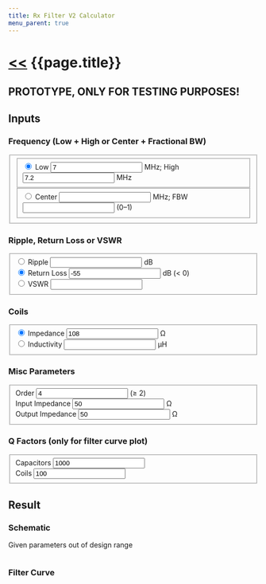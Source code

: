 ```yaml
---
title: Rx Filter V2 Calculator
menu_parent: true
---
```


# [\<<](.) {{page.title}}

## **PROTOTYPE, ONLY FOR TESTING PURPOSES!**

## Inputs

<form action="#">
<h3>Frequency (Low + High or Center + Fractional BW)</h3>
<fieldset id="frequency-selection">
    <fieldset id="frequency-selection-low-high">
        <label><input type="radio" name="frequency-selection" id="frequency-selection-low-high-radio" checked>
        Low <input type="number" id="frequency-selection-low" min="0" step="any" value="7"> MHz;
        High <input type="number" id="frequency-selection-high" min="0" step="any" value="7.2"> MHz</label><br>
    </fieldset>
    <fieldset id="frequency-selection-center-fbw">
        <label><input type="radio" name="frequency-selection" id="frequency-selection-center-fbw-radio">
        Center <input type="number" id="frequency-selection-center" min="0" step="any" readonly> MHz;
        FBW <input type="number" id="frequency-selection-fbw" min="0" max="1" step="any" readonly> (0&ndash;1)</label>
    </fieldset>
</fieldset>
<h3>Ripple, Return Loss or VSWR</h3>
<fieldset id="ripple-return-vswr">
    <label><input type="radio" name="ripple-return-vswr" id="ripple-radio">
    Ripple <input type="number" id="ripple" min="0" step="any" readonly> dB</label><br>
    <label><input type="radio" name="ripple-return-vswr" id="return-radio" checked>
    Return Loss <input type="number" id="return" max="0" step="any" value="-55"> dB (&lt; 0)</label><br>
    <label><input type="radio" name="ripple-return-vswr" id="vswr-radio">
    VSWR <input type="number" id="vswr" min="1" step="any" readonly></label>
</fieldset>
<h3>Coils</h3>
<fieldset id="coils">
    <label><input type="radio" name="coils" id="coils-impedance-radio" checked>
    Impedance <input type="number" id="coils-impedance" min="0" step="any" value="108"> &#x2126;</label><br>
    <label><input type="radio" name="coils" id="coils-inductivity-radio">
    Inductivity <input type="number" id="coils-inductivity" min="0" step="any" readonly> &micro;H</label>
</fieldset>
<h3>Misc Parameters</h3>
<fieldset id="misc-params">
    <label>Order <input type="number" id="order" min="2" step="1" value="4"> (&ge; 2)</label><br>
    <label>Input Impedance <input type="number" id="input-impedance" min="0" step="any" value="50"> &#x2126;</label><br>
    <label>Output Impedance <input type="number" id="output-impedance" min="0" step="any" value="50"> &#x2126;</label>
</fieldset>
<h3>Q Factors (only for filter curve plot)</h3>
<fieldset id="q-factors">
    <label>Capacitors <input type="number" id="capacitor-q-factor" min="0" step="any" value="1000"></label><br>
    <label>Coils <input type="number" id="coils-q-factor" min="0" step="any" value="100"></label>
</fieldset>
</form>

## Result

### Schematic

<div id="calculation-error">Given parameters out of design range</div>

<svg id="schematic-output" width="100%" height="0em"></svg>

### Filter Curve

<div id="curveplot"></div>

<script src="https://unpkg.com/d3@3/d3.min.js"></script>
<script src="https://unpkg.com/function-plot@1/dist/function-plot.js"></script>

<script>
(function(){
const low_high_radio = document.getElementById('frequency-selection-low-high-radio')
const center_fbw_radio = document.getElementById('frequency-selection-center-fbw-radio')

const low_field = document.getElementById('frequency-selection-low')
const high_field = document.getElementById('frequency-selection-high')
const center_field = document.getElementById('frequency-selection-center')
const fbw_field = document.getElementById('frequency-selection-fbw')

const ripple_radio = document.getElementById('ripple-radio')
const return_radio = document.getElementById('return-radio')
const vswr_radio = document.getElementById('vswr-radio')

const ripple_field = document.getElementById('ripple')
const return_field = document.getElementById('return')
const vswr_field = document.getElementById('vswr')

const impedance_radio = document.getElementById('coils-impedance-radio')
const inductivity_radio = document.getElementById('coils-inductivity-radio')

const impedance_field = document.getElementById('coils-impedance')
const inductivity_field = document.getElementById('coils-inductivity')

const order_field = document.getElementById('order')
const input_impedance_field = document.getElementById('input-impedance')
const output_impedance_field = document.getElementById('output-impedance')

const calculation_error = document.getElementById('calculation-error')
const schematic_field = document.getElementById('schematic-output')

const capacity_q_field = document.getElementById('capacitor-q-factor')
const inductivity_q_field = document.getElementById('coils-q-factor')

;[low_high_radio, center_fbw_radio].forEach(function(el) {
    el.addEventListener('input', function(_) {
        if (low_high_radio.checked) {
            low_field.readOnly = false
            high_field.readOnly = false
            center_field.readOnly = true
            fbw_field.readOnly = true
        } else {
            low_field.readOnly = true
            high_field.readOnly = true
            center_field.readOnly = false
            fbw_field.readOnly = false
        }
    })
})

function recalculate_center_fbw() {
    const low = Number(low_field.value)
    const high = Number(high_field.value)
    const center = Math.sqrt(low * high)
    center_field.value = center
    fbw_field.value = (high - low) / center
}
;[low_field, high_field].forEach(function(el) {
    el.addEventListener('input', function(_) {
        recalculate_center_fbw()
        recalculate_coils()
        recalculate_schematic()
    });
})
recalculate_center_fbw()
;[center_field, fbw_field].forEach(function(el) {
    el.addEventListener('input', function(_) {
        // WolframAlpha query used: solve f=(h-k)/x, x=sqrt(k*h) for k
        const center = Number(center_field.value)
        const fbw = Number(fbw_field.value)
        const center_ = Math.sqrt((Math.pow(fbw, 2) + 4) * Math.pow(center, 2))
        low_field.value = 0.5 * (center_ - fbw * center)
        high_field.value = 0.5 * (center_ + fbw * center)
        recalculate_schematic()
    })
})

;[ripple_radio, return_radio, vswr_radio].forEach(function(el) {
    el.addEventListener('input', function(_) {
        if (ripple_radio.checked) {
            ripple_field.readOnly = false
            return_field.readOnly = true
            vswr_field.readOnly = true
        } else if (return_radio.checked) {
            ripple_field.readOnly = true
            return_field.readOnly = false
            vswr_field.readOnly = true
        } else {
            ripple_field.readOnly = true
            return_field.readOnly = true
            vswr_field.readOnly = false
        }
    })
})

function ripple_from_vswr(vswr) {
    return -10 * Math.log10(1 - Math.pow((vswr - 1) / (vswr + 1), 2))
}
function ripple_from_return_loss(return_loss) {
    return -10 * Math.log10(1 - Math.pow(10, 0.1 * return_loss))
}
function return_loss_from_ripple(ripple) {
    return 10 * Math.log10(1 - Math.pow(10, -0.1 * ripple))
}
function vswr_from_ripple(ripple) {
    // WolframAlpha: solve x=-10 * log10(1 - ((y-1)/(y+1))^2) for y > 1
    return (Math.pow(10, 0.1 * ripple)
        * (2 * Math.sqrt(1 - Math.pow(10, -0.1 * ripple))
            - Math.pow(10, -0.1 * ripple)
            + 2))
}

ripple_field.addEventListener('input', function(_) {
    const ripple = Number(ripple_field.value)
    return_field.value = return_loss_from_ripple(ripple)
    vswr_field.value = vswr_from_ripple(ripple)
    recalculate_schematic()
})
function recalculate_from_return_loss() {
    const return_loss = Number(return_field.value)
    const ripple = ripple_from_return_loss(return_loss)
    ripple_field.value = ripple
    vswr_field.value = vswr_from_ripple(ripple)
}
recalculate_from_return_loss()
return_field.addEventListener('input', function(_) {
    recalculate_from_return_loss()
    recalculate_schematic()
})
vswr_field.addEventListener('input', function(_) {
    const vswr = Number(vswr_field.value)
    const ripple = ripple_from_vswr(vswr)
    ripple_field.value = ripple
    return_field.value = return_loss_from_ripple(ripple)
    recalculate_schematic()
})

;[impedance_radio, inductivity_radio].forEach(function(el) {
    el.addEventListener('input', function(_) {
        if (impedance_radio.checked) {
            impedance_field.readOnly = false
            inductivity_field.readOnly = true
        } else {
            impedance_field.readOnly = true
            inductivity_field.readOnly = false
        }
    })
})

function recalculate_inductivity() {
    const impedance = Number(impedance_field.value)
    const center = Number(center_field.value)
    inductivity_field.value = impedance / (2 * Math.PI * center)
}
recalculate_inductivity()
function recalculate_impedance() {
    const inductivity = Number(inductivity_field.value)
    const center = Number(center_field.value)
    impedance_field.value = inductivity * 2 * Math.PI * center
}
impedance_field.addEventListener('input', function(_) {
    recalculate_inductivity()
    recalculate_schematic()
})
inductivity_field.addEventListener('input', function(_) {
    recalculate_impedance()
    recalculate_schematic()
})
function recalculate_coils() {
    if (impedance_radio.checked) {
        recalculate_inductivity()
    } else {
        recalculate_impedance()
    }
}
center_field.addEventListener('input', function(_) {
    recalculate_coils()
})
;[order_field, input_impedance_field, output_impedance_field, capacity_q_field, inductivity_q_field].forEach(function(el) {
    el.addEventListener('input', function(_) {
        recalculate_schematic()
    })
})

function coth(x) {
    return Math.cosh(x) / Math.sinh(x)
}

function make_shape(name, attrs, inner) {
    const shape = document.createElementNS('http://www.w3.org/2000/svg', name)
    for (const attr in attrs) {
        shape.setAttributeNS(null, attr, attrs[attr])
    }
    if (inner !== undefined) {
        shape.innerHTML = inner
    }
    return shape
}
function make_yem(start_y) {
    return function(y) { return start_y + y + 'em' }
}
function si_prefix(value) {
    if (value < 1e-18) {
        return 0
    }
    const exponent = Math.floor(Math.log10(value)/3)
    value *= Math.pow(10, -3 * exponent)
    value = value.toFixed(3 - Math.floor(Math.log10(value)))
    if (exponent < 0) {
        return value + ['', 'm', '&micro;', 'n', 'p', 'f', 'a'][-exponent]
    } else {
        return value + ['', 'k', 'M', 'G', 'T', 'P', 'E'][exponent]
    }
}
function draw_horizontal_capacitor(capacity, start_y) {
    const yem = make_yem(start_y)
    schematic_field.appendChild(make_shape('line', {x1: '1em', y1: yem(0), x2: '1em', y2: yem(4), stroke: 'black'}))
    schematic_field.appendChild(make_shape('circle', {cx: '1em', cy: yem(2), r: '0.25em', fill: 'black'}))
    schematic_field.appendChild(make_shape('line', {x1: '1em', y1: yem(2), x2: '4em', y2: yem(2), stroke: 'black'}))
    schematic_field.appendChild(make_shape('line', {x1: '4em', y1: yem(1), x2: '4em', y2: yem(3), stroke: 'black'}))
    schematic_field.appendChild(make_shape('line', {x1: '4.5em', y1: yem(1), x2: '4.5em', y2: yem(3), stroke: 'black'}))
    schematic_field.appendChild(make_shape('text', {x: '5em', y: yem(1.5)}, si_prefix(capacity) + 'F'))
    schematic_field.appendChild(make_shape('line', {x1: '4.5em', y1: yem(2), x2: '7.5em', y2: yem(2), stroke: 'black'}))
    schematic_field.appendChild(make_shape('line', {x1: '7.5em', y1: yem(2), x2: '7.5em', y2: yem(4), stroke: 'black'}))
    schematic_field.appendChild(make_shape('line', {x1: '6.5em', y1: yem(4), x2: '8.5em', y2: yem(4), stroke: 'black', 'stroke-width': '0.25em'}))
    return 4
}
function draw_inductor(inductivity, start_y) {
    const emsize = window.getComputedStyle(schematic_field).getPropertyValue('font-size').replace('px', '')
    const em = function(value) { return value * emsize }
    const yem_ = function(y) { return em(start_y + y) }
    const yem = make_yem(start_y)
    const windingpath = Array.apply(null, Array(4)).map(function(_) { return ['a', em(0.5), em(0.5), '0 0 1 0', em(1)].join(" ") }).join(' ')
    schematic_field.appendChild(make_shape('path', {d: ['M', em(1), yem_(0), 'v', em(1), windingpath, 'v', em(1)].join(' '), stroke: 'black', fill: 'none'}))
    schematic_field.appendChild(make_shape('text', {x: '2em', y: yem(3.5)}, si_prefix(inductivity) + 'H'))
    return 6
}
function draw_vertical_capacitor(capacity, start_y) {
    const yem = make_yem(start_y)
    schematic_field.appendChild(make_shape('line', {x1: '1em', y1: yem(0), x2: '1em', y2: yem(1), stroke: 'black'}))
    schematic_field.appendChild(make_shape('line', {x1: '0em', y1: yem(1), x2: '2em', y2: yem(1), stroke: 'black'}))
    schematic_field.appendChild(make_shape('line', {x1: '0em', y1: yem(1.5), x2: '2em', y2: yem(1.5), stroke: 'black'}))
    schematic_field.appendChild(make_shape('line', {x1: '1em', y1: yem(1.5), x2: '1em', y2: yem(2.5), stroke: 'black'}))
    schematic_field.appendChild(make_shape('text', {x: '2.5em', y: yem(1.5)}, si_prefix(capacity) + 'F'))
    return 2.5
}

// Basic complex arithmetic
function com(re, im) {
    return {re: re, im: im}
}
function cadd(x1, x2) {
    return com(x1.re + x2.re, x1.im + x2.im)
}
function cneg(x) {
    return com(-x.re, -x.im)
}
function csub(x1, x2) {
    return cadd(x1, cneg(x2))
}
function cmul(x1, x2) {
    return com(x1.re * x2.re - x1.im * x2.im, x1.im * x2.re + x1.re * x2.im)
}
function cinv(x) {
    const denom = x.re * x.re + x.im * x.im
    return com(x.re / denom, -x.im / denom)
}
function cdiv(x1, x2) {
    return cmul(x1, cinv(x2))
}
function cabs(x) {
    return Math.sqrt(x.re * x.re + x.im * x.im)
}
function abcdmult(x1, x2) {
    const mam = function(y1, y2, y3, y4) {
        return cadd(cmul(y1, y2), cmul(y3, y4))
    }
    return {A: mam(x1.A, x2.A, x1.B, x2.C),
        B: mam(x1.A, x2.B, x1.B, x2.D),
        C: mam(x1.C, x2.A, x1.D, x2.C),
        D: mam(x1.C, x2.B, x1.D, x2.D)}
}

function recalculate_schematic() {
    const center = Number(center_field.value)
    const fbw = Number(fbw_field.value)
    const w0 = 2 * Math.PI * center * 1e6

    const ripple = Number(ripple_field.value)

    const inductivity = Number(inductivity_field.value)
    const Ls = inductivity * 1e-6

    const order = Number(order_field.value)
    const Z0 = Number(input_impedance_field.value)
    const Znp1 = Number(output_impedance_field.value)

    const QC = Number(capacity_q_field.value)
    const QL = Number(inductivity_q_field.value)

    // Chebyshev prototype LPF
    const c17_37 = 40 / Math.log(10) // roughly 17.37
    const beta = Math.log(coth(ripple / c17_37))
    const gamma = Math.sinh(beta / (2*order))
    const g = [1]
    g[1] = 2 / gamma * Math.sin(Math.PI / (2*order))
    for (let i = 2; i <= order; i++) {
        g[i] = 1 / g[i-1] * 4 * Math.sin((2*i - 1) * Math.PI / (2*order))
            * Math.sin((2*i - 3) * Math.PI / (2*order))
            / (Math.pow(gamma, 2) + Math.pow(Math.sin((i-1) * Math.PI / order), 2))
    }
    g[order + 1] = (order % 2 !== 0) ? 1 : Math.pow(coth(beta/4), 2)
    for (let g_ of g) {
        if (isNaN(g_)) {
            schematic_field.innerHTML = ''
            calculation_error.style.display = 'block'
            return
        }
    }
    
    // First round of constants
    Omc = 1 // Prototype filter center frequency
    const Cs = 1 / (Math.pow(w0, 2) * Ls)
    const K = [NaN] // K[0] is never used
    K[1] = Math.sqrt(Z0 * fbw * w0 * Ls / (Omc * g[0] * g[1]))
    for (let i = 1; i < order; i++) {
        K[i+1] = fbw * w0 * Ls / Omc * Math.sqrt(1 / (g[i] * g[i+1]))
    }
    K[order+1] = Math.sqrt(Znp1 * fbw * w0 * Ls / (Omc * g[order] * g[order+1]))
    const G0_ = Z0 * Math.pow(2 * w0 * Cs * K[1], 2)
        / (Math.pow(Z0, 2) + Math.pow(2 * w0 * Cs * Math.pow(K[1], 2), 2))
    const B0_ = Math.pow(Znp1, 2) * 2 * w0 * Cs
        / (Math.pow(Z0, 2) + Math.pow(2 * w0 * Cs * Math.pow(K[1], 2), 2))
    
    // First capacitors
    const C = [NaN] // C[0] is never used
    const Cx0 = Math.sqrt(-G0_ / (Z0 * Math.pow(w0, 2) * (Z0 * G0_ - 1)))
    const Cxnp1 = Cx0 // First and last capacitors get eliminated (0 capacitance) by clever math
    C[1] = Math.sqrt(G0_ * (1 + Math.pow(Z0 * w0 * Cx0, 2)) / (Z0 * Math.pow(w0, 2)))
    const Cp1 = 1/w0 * (B0_
        - w0 * C[1] /* eliminated (Cp0==0) */
        / (1 + Math.pow(Z0 * w0 * Cx0, 2)))
    
    // Second round of constants
    const D = [NaN]
    const N = [NaN]
    const Np = [NaN]
    for (let i = 1; i <= order + 1; i++) {
        const k = K[i]
        D[i] = 4*Cs / (1 - 2*Cs * w0 * k) + 1 / (w0 * k)
        N[i] = Math.pow(2*Cs / (1 - 2*Cs * w0 * k), 2)
        Np[i] = 1 / (w0 * k) * 2*Cs / (1 - 2*Cs * w0 * k)
    }
    
    // Intermediate capacitors
    const Cp = [NaN]
    for (let i = 2; i <= order; i++) {
        C[i] = N[i] / D[i]
        Cp[i-1] = Np[i] / D[i]
    }

    // Last round of constants
    Gnp1_ = Znp1 * Math.pow(2 * w0 * Cs * K[order+1], 2)
        / (Math.pow(Znp1, 2) + Math.pow(2 * w0 * Cs * Math.pow(K[order+1], 2), 2))
    Bnp1_ = Math.pow(Znp1, 2) * 2 * w0 * Cs
        / (Math.pow(Znp1, 2) + Math.pow(2 * w0 * Cs * Math.pow(K[order+1], 2), 2))

    // Final capacitors
    C[order+1] = Math.sqrt(Gnp1_ * (1 + Math.pow(Znp1 * w0 * Cxnp1, 2)) / (Znp1 * Math.pow(w0, 2)))
    Cpn = 1 / w0 * (Bnp1_
        - w0 * C[order+1] /* eliminated (Cpnp1==0) */
        / (1 + Math.pow(Znp1 * w0 * Cxnp1, 2)))
    
    // Drawing stuff
    schematic_field.innerHTML = ''
    for (let c of [Cp1, Cpn].concat(C.slice(1), Cp.slice(1))) {
        if (c < 0 || isNaN(c)) {
            calculation_error.style.display = 'block'
            return
        }
    }
    calculation_error.style.display = 'none'
    schematic_field.appendChild(make_shape('circle', {cx: '1em', cy: '1em', r: '0.25em', stroke: 'black', fill: 'none'}))
    schematic_field.appendChild(make_shape('text', {x: '1.75em', y: '1.375em'}, si_prefix(Z0) + '&#x2126;'))
    schematic_field.appendChild(make_shape('line', {x1: '1em', y1: '1.25em', x2: '1em', y2: '2.25em', stroke: 'black'}))
    let start_y = 2.25
    start_y += draw_vertical_capacitor(C[1], start_y)
    start_y += draw_horizontal_capacitor(Cp1, start_y)
    start_y += draw_inductor(Ls, start_y)
    for (let i = 1; i < order; i++) {
        start_y += draw_horizontal_capacitor(Cp[i], start_y)
        start_y += draw_vertical_capacitor(C[i+1], start_y)
        start_y += draw_horizontal_capacitor(Cp[i], start_y)
        start_y += draw_inductor(Ls, start_y)
    }
    start_y += draw_horizontal_capacitor(Cpn, start_y)
    start_y += draw_vertical_capacitor(C[order+1], start_y)
    const yem = make_yem(start_y)
    schematic_field.appendChild(make_shape('line', {x1: '1em', y1: yem(0), x2: '1em', y2: yem(1), stroke: 'black'}))
    schematic_field.appendChild(make_shape('text', {x: '1.75em', y: yem(1.375)}, si_prefix(Znp1) + '&#x2126;'))
    schematic_field.appendChild(make_shape('circle', {cx: '1em', cy: yem(1.25), r: '0.25em', stroke: 'black', fill: 'none'}))
    start_y += 2.25
    schematic_field.style.height = start_y + 'em'

    const Zc = function(c, f) {
        const X = 1 / (2 * Math.PI * f * c)
        return com(X / QC, -X)
    }
    const Yc = function(c, f) {
        return cinv(Zc(c, f))
    }
    const Yl = function(l, f) {
        const X = 2 * Math.PI * f * l
        return cinv(com(X / QL, X))
    }
    const abcdser = function(c) {
        return function(f) {
            return {A: com(1, 0), B: Zc(c, f), C: com(0, 0), D: com(1, 0)}
        }
    }
    const abcdpi = function(c1, l, c2) {
        return function(f) {
            const Y1 = Yc(c1, f)
            const Y3 = Yl(l, f)
            const Y2 = Yc(c2, f)
            const A = cadd(com(1, 0), cdiv(Y2, Y3))
            const B = cinv(Y3)
            const C = cadd(cadd(Y1, Y2), cdiv(cmul(Y1, Y2), Y3))
            const D = cadd(com(1, 0), cdiv(Y1, Y3))
            return {A: A, B: B, C: C, D: D}
        }
    }

    let ABCDs = []
    ABCDs.push(abcdser(C[1]))
    ABCDs.push(abcdpi(Cp1, Ls, Cp[1]))
    for (let i = 1; i <= order - 2; i++) {
        ABCDs.push(abcdser(C[i+1]))
        ABCDs.push(abcdpi(Cp[i], Ls, Cp[i+1]))
    }
    ABCDs.push(abcdser(C[order]))
    ABCDs.push(abcdpi(Cp[order-1], Ls, Cpn))
    ABCDs.push(abcdser(C[order+1]))
    const ABCD = function(f) {
        const mapped = ABCDs.map(function(abcd) { return abcd(f) })
        return ABCDs.map(function(abcd) { return abcd(f) }).reduce(abcdmult)
    }
    const S21 = function(f) {
        const v = ABCD(f)
        return cdiv(com(2, 0), cadd(cadd(cadd(v.A, cdiv(v.B, com(Znp1, 0))), cmul(v.C, com(Z0, 0))), v.D))
    }
    const dB = function(x) {
        return 10 * Math.log10(x)
    }
    const transfer = function(f) {
        const a = cabs(S21(f))
        return a * a
    }
    functionPlot({
        target: '#curveplot',
        xAxis: {
            domain: [1, center * 3e6]
        },
        yAxis: {
            domain: [-100, 0]
        },
        data: [{
            graphType: 'polyline',
            fn: function(scope) { return dB(transfer(scope.x)) }
        }]
    })
}
recalculate_schematic()
})()
</script>